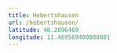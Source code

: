 ```yaml
---
title: Hebertshausen
url: /hebertshausen/
latitude: 48.2896469
longitude: 11.469569400000001
---
```

